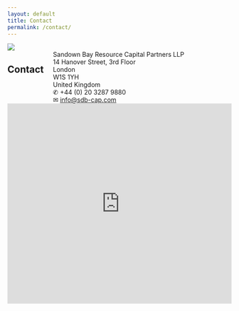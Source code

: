 ```yaml
---
layout: default
title: Contact
permalink: /contact/
---
```


<img src="{{ site.baseurl }}/images/mine_4.jpg" class="u-max-full-width"/>

<div class="row">
  <div class="columns five">
    <h2>Contact</h2>
    <div class="vcard">
      <div class="adr">
        <div class="fn org">Sandown Bay Resource Capital Partners LLP</div>
        <div class="street-address">14 Hanover Street, 3rd Floor</div>
        <div class="locality">London</div>
        <div class="postal-code">W1S 1YH</div>
        <div class="country">United Kingdom</div>
      </div>
      <div class="tel">&#9990; +44 (0) 20 3287 9880</div>
      <div class="email">&#9993; <a href="mailto:info@sdb-cap.com">info@sdb-cap.com</a></div>
    </div>
  </div>

  <div class="columns seven">
    <iframe width="100%" height="450" frameborder="0" style="border:0" src="https://www.google.com/maps/embed/v1/place?q=78%20Pall%20Mall%2C%20London%20SW1Y%205ES%2C%20United%20Kingdom&key=AIzaSyAwgvsNcWjbxaJWg_P7TeB8uxbxTaR_AB4"></iframe>
  </div>
</div>
